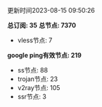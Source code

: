 更新时间2023-08-15 09:50:26

**总订阅: 35**
**总节点: 7370**
- vless节点: 7

**google ping有效节点: 219**
- ss节点: 88
- trojan节点: 23
- v2ray节点: 105
- ssr节点: 3
